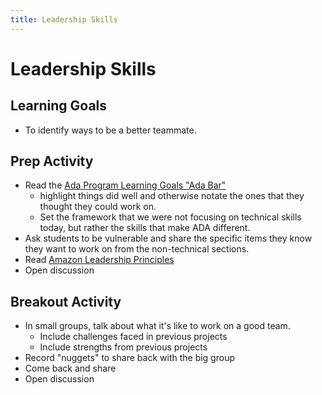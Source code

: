 ```yaml
---
title: Leadership Skills
---
```


# Leadership Skills

## Learning Goals
+ To identify ways to be a better teammate.

## Prep Activity
+ Read the [Ada Program Learning Goals "Ada Bar"](https://docs.google.com/a/adadevelopersacademy.org/document/d/1ofPhDm1NBC1pes6hil5xHQGY8P9jd7S8R-sooXBXF14/edit?usp=sharing)
  + highlight things did well and otherwise notate the ones that they thought they could work on.
  + Set the framework that we were not focusing on technical skills today, but rather the skills that make ADA different.
+ Ask students to be vulnerable and share the specific items they know they want to work on from the non-technical sections.
+ Read [Amazon Leadership Principles](https://drive.google.com/file/d/0B3xlasEt9caBa21xeTVBM1BCd1U/view?usp=sharing)
+ Open discussion

## Breakout Activity
+ In small groups, talk about what it's like to work on a good team.
  + Include challenges faced in previous projects
  + Include strengths from previous projects
+ Record "nuggets" to share back with the big group
+ Come back and share
+ Open discussion
